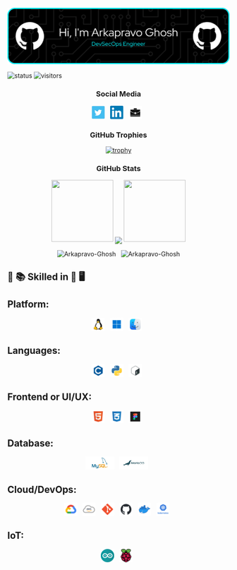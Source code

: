 <p align="center"><img src="images/header/github-header-image.png" /></p>

![status](https://img.shields.io/badge/Btw-I%20use%20Arch-blue)
![visitors](https://visitor-badge.laobi.icu/badge?page_id=Arkapravo-Ghosh.Arkapravo-Ghosh)

<h3 align="center">Social Media</h3>

<p align="center">
<a href="https://twitter.com/ArkapravoGhosh1"><img height="30" src="images/social/t.jpg"></a>&nbsp;&nbsp;
<a href="https://www.linkedin.com/in/arkapravo-ghosh/"><img height="30" src="images/social/l.png"></a>&nbsp;&nbsp;
<a href="https://raw.githubusercontent.com/Arkapravo-Ghosh/ark-resume/main/Arkapravo_Ghosh_Resume.pdf"><img height="30" src="images/social/p.jpg"></a>&nbsp;&nbsp;
</p>

<h3 align="center">GitHub Trophies</h3>
<div align="center">

[![trophy](https://github-profile-trophy.vercel.app/?username=Arkapravo-Ghosh&theme=dark_lover&no-frame=true&no-bg=true&margin-w=4&column=5)](https://github.com/ryo-ma/github-profile-trophy)

</div>
<h3 align="center">GitHub Stats</h3>
<div align="center">

<img height="140" width="140" src="https://user-images.githubusercontent.com/78967360/158388511-9b4590dc-96f5-402a-9b6b-b51add4efc70.png">
<img align="center" src="https://github-readme-streak-stats.herokuapp.com/?user=Arkapravo-Ghosh&theme=windows-dark&hide_border=true"/>
<img height="140" width="140" src="https://user-images.githubusercontent.com/78967360/158388859-2bac10f7-efd5-45d7-93bb-777271b5426f.png">
<p></p>
</div>
<div align=center>
<img src="https://github-readme-stats.vercel.app/api?username=Arkapravo-Ghosh&show_icons=true&locale=en&theme=github_dark&hide_border=true&bg_color=000000" alt="Arkapravo-Ghosh" />
&nbsp;
<img align=top src="https://github-readme-stats.vercel.app/api/top-langs?username=Arkapravo-Ghosh&show_icons=true&locale=en&layout=compact&theme=github_dark&hide_border=true&bg_color=000000&hide_progress=true" alt="Arkapravo-Ghosh" />
</div>

## :open_book: :books: Skilled in :closed_book: :desktop_computer:

## Platform:
<div align=center>
<img src="images/platform/linux.png" height="30">&nbsp;&nbsp;
<img src="images/platform/windows.png" height="30">&nbsp;&nbsp;
<img src="images/platform/macos.png" height="30">&nbsp;&nbsp;
</div>

## Languages:
<div align=center>
<img src="images/pl/c.png" height="30">&nbsp;&nbsp;
<img src="images/pl/python.png" height="30">&nbsp;&nbsp;
<img src="images/pl/bash.png" height="30">&nbsp;&nbsp;
</div>

## Frontend or UI/UX:
<div align=center>
<img src="images/frontend/html.png" height="30">&nbsp;&nbsp;
<img src="images/frontend/css.png" height="30">&nbsp;&nbsp;
<img src="images/frontend/figma.png" height="30">&nbsp;&nbsp;
</div>

## Database:
<div align=center>
<img src="images/db/mysql.png" height="30">&nbsp;&nbsp;
<img src="images/db/mariadb.png" height="30">&nbsp;&nbsp;
</div>

## Cloud/DevOps:
<div align=center>
<img src="images/cloud/gcp.png" height="30">&nbsp;&nbsp;
<img src="images/cloud/aws.png" height="30">&nbsp;&nbsp;
<img src="images/cloud/git.png" height="30">&nbsp;&nbsp;
<img src="images/cloud/github.png" height="30">&nbsp;&nbsp;
<img src="images/cloud/docker.png" height="30">&nbsp;&nbsp;
<img src="images/cloud/kubernetes.png" height="30">&nbsp;&nbsp;
</div>

## IoT:
<div align=center>
<img src="images/iot/arduino.svg" height="30">&nbsp;&nbsp;
<img src="images/iot/rpi.png" height="30">&nbsp;&nbsp;
</div>
